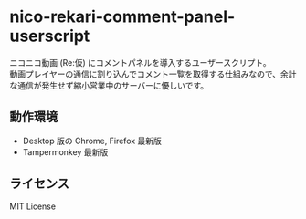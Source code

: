 # nico-rekari-comment-panel-userscript
ニコニコ動画 (Re:仮) にコメントパネルを導入するユーザースクリプト。  
動画プレイヤーの通信に割り込んでコメント一覧を取得する仕組みなので、余計な通信が発生せず縮小営業中のサーバーに優しいです。

## 動作環境
* Desktop 版の Chrome, Firefox 最新版
* Tampermonkey 最新版

## ライセンス
MIT License
